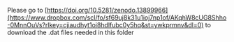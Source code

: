 Please go to [https://doi.org/10.5281/zenodo.13899966](https://www.dropbox.com/scl/fo/sf69uj8k31u1ioj7np1of/AKqhW8cUG8Shho-0MnnOuVs?rlkey=cjiaudhyt1oi8hdlfubc0y5hq&st=ywkprmnv&dl=0) to download the .dat files needed in this folder
